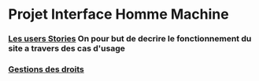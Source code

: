 # Projet Interface Homme Machine

### [Les users Stories](UserStories.md) On pour but de decrire le fonctionnement du site a travers des cas d'usage

### [Gestions des droits](Admin.md)
